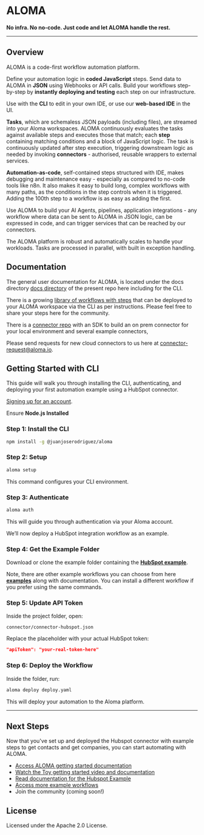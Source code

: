 # ALOMA

**No infra. No no-code. Just code and let ALOMA handle the rest.**

---

## Overview

ALOMA is a code-first workflow automation platform.

Define your automation logic in **coded JavaScript** steps. Send data to ALOMA in **JSON** using Webhooks or API calls. Build your workflows step-by-step by **instantly deploying and testing** each step on our infrastructure.

Use with the **CLI** to edit in your own IDE, or use our **web-based IDE** in the UI.

**Tasks**, which are schemaless JSON payloads (including files), are streamed into your Aloma workspaces. ALOMA continuously evaluates the tasks against available steps and executes those that match; each **step** containing matching conditions and a block of JavaScript logic. The task is continuously updated after step execution, triggering downstream logic as needed by invoking **connectors** - authorised, reusable wrappers to external services. 

**Automation-as-code**, self-contained steps structured with IDE, makes debugging and maintenance easy - especially as compared to no-code tools like n8n. It also makes it easy to build long, complex workflows with many paths, as the conditions in the step controls when it is triggered. Adding the 100th step to a workflow is as easy as adding the first.

Use ALOMA to build your AI Agents, pipelines, application integrations - any workflow where data can be sent to ALOMA in JSON logic, can be expressed in code, and can trigger services that can be reached by our connectors.

The ALOMA platform is robust and automatically scales to handle your workloads. Tasks are processed in parallel, with built in exception handling.


## Documentation

The general user documentation for ALOMA, is located under the docs directory [docs directory](https://github.com/aloma-io/aloma-io/tree/main/docs) of the present repo here including for the CLI.

There is a growing [library of workflows with steps](https://github.com/aloma-io/aloma-io/tree/main/examples) that can be deployed to your ALOMA workspace via the CLI as per instructions. Please feel free to share your steps here for the community.

There is a [connector repo](https://github.com/aloma-io/connectors) with an SDK to build an on prem connector for your local environment and several example connectors,

Please send requests for new cloud connectors to us here at connector-request@aloma.io.


## Getting Started with CLI

This guide will walk you through installing the CLI, authenticating, and deploying your first automation example using a HubSpot connector. 

[Signing up for an account](https://home.aloma.io).

Ensure **Node.js Installed**


### Step 1: Install the CLI


```bash
npm install -g @juanjoserodriguez/aloma
```

### Step 2: Setup

```bash
aloma setup
```

This command configures your CLI environment.

### Step 3: Authenticate

```bash
aloma auth
```

This will guide you through authentication via your Aloma account.

We’ll now deploy a HubSpot integration workflow as an example.

### Step 4: Get the Example Folder

Download or clone the example folder containing the [**HubSpot example**](https://github.com/aloma-io/aloma-io/tree/main/examples/hubspot).

Note, there are other example workflows you can choose from here [**examples**](https://github.com/aloma-io/aloma-io/tree/main/examples) along with documentation. You can install a different workflow if you prefer using the same commands.

### Step 5: Update API Token

Inside the project folder, open:

```text
connector/connector-hubspot.json
```

Replace the placeholder with your actual HubSpot token:

```json
"apiToken": "your-real-token-here"
```
### Step 6: Deploy the Workflow

Inside the folder, run:

```bash
aloma deploy deploy.yaml
```

This will deploy your automation to the Aloma platform.

---

## Next Steps

Now that you've set up and deployed the Hubspot connector with example steps to get contacts and get companies, you can start automating with ALOMA.

- [Access ALOMA getting started documentation](https://github.com/aloma-io/aloma-io/tree/main/docs/getting-started)
- [Watch the Toy getting started video and documentation](https://github.com/aloma-io/aloma-io/blob/main/docs/getting-started/toy-example.md)
- [Read documentation for the Hubspot Example](https://github.com/aloma-io/aloma-io/tree/main/examples/hubspot)
- [Access more example workflows](https://github.com/aloma-io/aloma-io/tree/main/examples)
- Join the community (coming soon!)


## License
Licensed under the Apache 2.0 License.



